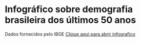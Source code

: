 # **Infográfico sobre demografia brasileira dos últimos 50 anos**
Dados fornecidos pelo IBGE
[Clique aqui para abrir infografico](https://43d.github.io/infographic_ibge/)

